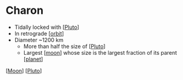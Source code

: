 # Charon

- Tidally locked with [[Pluto]]
- In retrograde [[orbit]]
- Diameter ~1200 km
  - More than half the size of [[Pluto]]
  - Largest [[moon]] whose size is the largest fraction of its parent [[planet]]

[[Moon]] [[Pluto]]

[//begin]: # "Autogenerated link references for markdown compatibility"
[Pluto]: pluto "Pluto"
[orbit]: orbit "Orbit"
[moon]: moon "Moon"
[planet]: planet "Planet"
[Moon]: moon "Moon"
[//end]: # "Autogenerated link references"